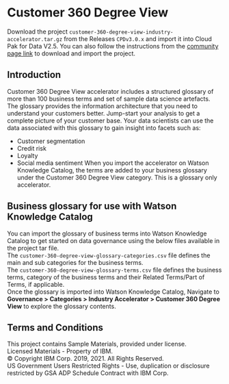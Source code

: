 # Customer 360 Degree View
Download the project `customer-360-degree-view-industry-accelerator.tar.gz` from the Releases `CPDv3.0.x` and import it into Cloud Pak for Data V2.5. You can also follow the instructions from the [community page link](https://https://community.ibm.com/community/user/cloudpakfordata/viewdocument/customer-360-degree-view) to download and import the project.
## Introduction
Customer 360 Degree View accelerator includes a structured glossary of more than 100 business terms and set of sample data science artefacts. The glossary provides the information architecture that you need to understand your customers better. Jump-start your analysis to get a complete picture of your customer base. Your data scientists can use the data associated with this glossary to gain insight into facets such as:
- Customer segmentation
- Credit risk
- Loyalty
- Social media sentiment
When you import the accelerator on Watson Knowledge Catalog, the terms are added to your business glossary under the Customer 360 Degree View category.
This is a glossary only accelerator.


## Business glossary for use with Watson Knowledge Catalog
You can import the glossary of business terms into Watson Knowledge Catalog to get started on data governance using the below files available in the project tar file. <br>
The `customer-360-degree-view-glossary-categories.csv` file defines the main and sub categories for the business terms. <br>
The `customer-360-degree-view-glossary-terms.csv` file defines the business terms, category of the business terms and their Related Terms/Part of Terms, if applicable. <br>
Once the glossary is imported into Watson Knowledge Catalog, Navigate to **Governance > Categories > Industry Accelerator > Customer 360 Degree View** to explore the glossary contents. 

## Terms and Conditions
This project contains Sample Materials, provided under license. <br>
Licensed Materials - Property of IBM. <br>
© Copyright IBM Corp. 2019, 2021. All Rights Reserved. <br>
US Government Users Restricted Rights - Use, duplication or disclosure restricted by GSA ADP Schedule Contract with IBM Corp.<br><br/>
